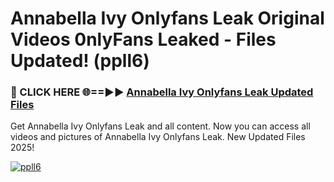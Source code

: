 # Annabella Ivy Onlyfans Leak Original Videos 0nlyFans Leaked - Files Updated! (ppll6)

<h3>🔴 CLICK HERE 🌐==►► <a href="https://tinyurl.com/2wckxsce" rel="nofollow">Annabella Ivy Onlyfans Leak Updated Files</a></h3>

Get Annabella Ivy Onlyfans Leak and all content. Now you can access all videos and pictures of Annabella Ivy Onlyfans Leak. New Updated Files 2025!

[![ppll6](https://i.imgur.com/AFduVYN.gif)](https://tinyurl.com/2wckxsce)
